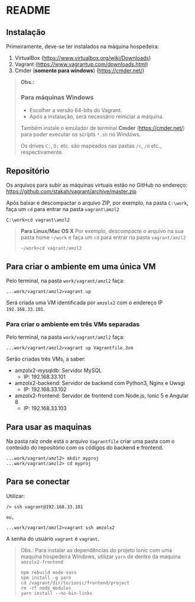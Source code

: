 # README

## Instalação

Primeiramente, deve-se ter instalados na máquina hospedeira:

1. VirtualBox (https://www.virtualbox.org/wiki/Downloads)
1. Vagrant (https://www.vagrantup.com/downloads.html)
1. Cmder (**somente para windows**) (https://cmder.net/)
> **Obs.:**
> 
> ### Para máquinas Windows
> * Escolher a versão 64-bits do Vagrant.
> * Após a instalação, será necessário reiniciar a máquina.
> 
> Também instale o emulador de terminal **Cmder** (https://cmder.net/)
> para poder executar os scripts `*.sh` no Windows.
>
> Os drives `C:`, `D:` etc. são mapeados nas pastas `/c`, `/d` etc.,
> respectivamente.

## Repositório

Os arquivos para subir as máquinas virtuais estão no GitHub
no endereço: https://github.com/stakah/vagrant/archive/master.zip

Após baixar e descompactar o arquivo ZIP, por exemplo, na pasta
`C:\work`, faça um `cd` para entrar na pasta `vagrant\amzl2`

```shell
C:\work>cd vagrant\amzl2
```

> **Para Linux/Mac OS X**
> Por exemplo, descompacte o arquivo na sua pasta home `~/work` e 
> faça um `cd` para entrar na pasta `vagrant/amzl2`
> ```shell
> ~/work>cd vagrant/amzl2
> ```

## Para criar o ambiente em uma única VM
Pelo terminal, na pasta `work/vagrant/amzl2` faça:
```
...work/vagrant/amzl2>vagrant up
```
Será criada uma VM identificada por `amzolx2` com o endereço IP
`192.168.33.101`.

### Para criar o ambiente em três VMs separadas

Pelo terminal, na pasta `work/vagrant/amzl2` faça:
```shell
...work/vagrant/amzl2>vagrant up Vagrantfile.3vm
```

Serão criadas três VMs, a saber:

- amzolx2-mysqldb: Servidor MySQL
  - IP: 192.168.33.101
- amzolx2-backend: Servidor de backend com Python3, Nginx e Uwsgi
  - IP: 192.168.33.102
- amzolx2-frontend: Servidor de frontend com Node.js, Ionic 5 e Angular 8
  - IP: 192.168.33.103

## Para usar as maquinas

Na pasta raíz onde está o arquivo `Vagrantfile` criar uma pasta com o conteúdo do
repositório com os códigos do backend e frontend.

```shell
...work/vagrant/amzl2> mkdir myproj
...work/vagrant/amzl2> cd myproj
```

## Para se conectar

Utilizar:

```
/> ssh vagrant@192.168.33.101

ou,

...work/vagrant/amzl2>vagrant ssh amzolx2
```

A senha do usuário `vagrant` é `vagrant`.

> Obs.:
> Para instalar as dependências do projeto Ionic com uma maquina hospedeira Windows,
> utilizar `yarn` de dentro da maquina `amzolx2-frontend`
> 
> ```
> npm rebuild node-sass
> npm install -g yarn
> cd /vagrant/dir/to/ionic/frontend/project
> rm -rf node_modules
> yarn install --no-bin-links
> ```
> 
